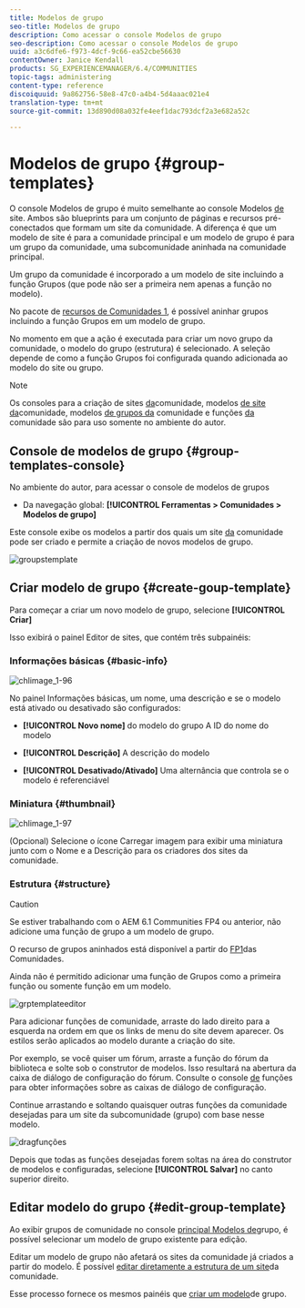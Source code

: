 ```yaml
---
title: Modelos de grupo
seo-title: Modelos de grupo
description: Como acessar o console Modelos de grupo
seo-description: Como acessar o console Modelos de grupo
uuid: a3c6dfe6-f973-4dcf-9c66-ea52cbe56630
contentOwner: Janice Kendall
products: SG_EXPERIENCEMANAGER/6.4/COMMUNITIES
topic-tags: administering
content-type: reference
discoiquuid: 9a862756-58e8-47c0-a4b4-5d4aaac021e4
translation-type: tm+mt
source-git-commit: 13d890d08a032fe4eef1dac793dcf2a3e682a52c

---
```



# Modelos de grupo {#group-templates}

O console Modelos de grupo é muito semelhante ao console Modelos [de](sites.md) site. Ambos são blueprints para um conjunto de páginas e recursos pré-conectados que formam um site da comunidade. A diferença é que um modelo de site é para a comunidade principal e um modelo de grupo é para um grupo da comunidade, uma subcomunidade aninhada na comunidade principal.

Um grupo da comunidade é incorporado a um modelo de site incluindo a função [](functions.md#groups-function) Grupos (que pode não ser a primeira nem apenas a função no modelo).

No pacote de [recursos de Comunidades 1](deploy-communities.md#latestfeaturepack), é possível aninhar grupos incluindo a função Grupos em um modelo de grupo.

No momento em que a ação é executada para criar um novo grupo da comunidade, o modelo do grupo (estrutura) é selecionado. A seleção depende de como a função Grupos foi configurada quando adicionada ao modelo do site ou grupo.

>[!NOTE]
>
>Os consoles para a criação de sites [da](sites-console.md)comunidade, modelos [de site da](sites.md)comunidade, modelos [de grupos da](tools-groups.md) comunidade e funções [da](functions.md) comunidade são para uso somente no ambiente do autor.

## Console de modelos de grupo {#group-templates-console}

No ambiente do autor, para acessar o console de modelos de grupos

* Da navegação global: **[!UICONTROL Ferramentas > Comunidades > Modelos de grupo]**

Este console exibe os modelos a partir dos quais um site [da](sites-console.md) comunidade pode ser criado e permite a criação de novos modelos de grupo.

![groupstemplate](assets/groupstemplate.png)

## Criar modelo de grupo {#create-goup-template}

Para começar a criar um novo modelo de grupo, selecione **[!UICONTROL Criar]**

Isso exibirá o painel Editor de sites, que contém três subpainéis:

### Informações básicas {#basic-info}

![chlimage_1-96](assets/chlimage_1-96.png)

No painel Informações básicas, um nome, uma descrição e se o modelo está ativado ou desativado são configurados:

* **[!UICONTROL Novo nome]** do modelo do grupo A ID do nome do modelo

* **[!UICONTROL Descrição]** A descrição do modelo

* **[!UICONTROL Desativado/Ativado]** Uma alternância que controla se o modelo é referenciável

### Miniatura  {#thumbnail}

![chlimage_1-97](assets/chlimage_1-97.png)

(Opcional) Selecione o ícone Carregar imagem para exibir uma miniatura junto com o Nome e a Descrição para os criadores dos sites da comunidade.

### Estrutura {#structure}

>[!CAUTION]
>
>Se estiver trabalhando com o AEM 6.1 Communities FP4 ou anterior, não adicione uma função de grupo a um modelo de grupo.
>
>O recurso de grupos aninhados está disponível a partir do [FP1](communities.md#latestfeaturepack)das Comunidades.
>
>Ainda não é permitido adicionar uma função de Grupos como a primeira função ou somente função em um modelo.

![grptemplateeditor](assets/grptemplateeditor.png)

Para adicionar funções de comunidade, arraste do lado direito para a esquerda na ordem em que os links de menu do site devem aparecer. Os estilos serão aplicados ao modelo durante a criação do site.

Por exemplo, se você quiser um fórum, arraste a função do fórum da biblioteca e solte sob o construtor de modelos. Isso resultará na abertura da caixa de diálogo de configuração do fórum. Consulte o console [de](functions.md) funções para obter informações sobre as caixas de diálogo de configuração.

Continue arrastando e soltando quaisquer outras funções da comunidade desejadas para um site da subcomunidade (grupo) com base nesse modelo.

![dragfunções](assets/dragfunctions.png)

Depois que todas as funções desejadas forem soltas na área do construtor de modelos e configuradas, selecione **[!UICONTROL Salvar]** no canto superior direito.

## Editar modelo do grupo {#edit-group-template}

Ao exibir grupos de comunidade no console [principal Modelos de](#group-templates-console)grupo, é possível selecionar um modelo de grupo existente para edição.

Editar um modelo de grupo não afetará os sites da comunidade já criados a partir do modelo. É possível [editar diretamente a estrutura de um site](sites-console.md#modify-structure)da comunidade.

Esse processo fornece os mesmos painéis que [criar um modelo](#create-goup-template)de grupo.
